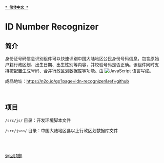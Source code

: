 [<kbd>**`* 简体中文 *`**</kbd>](https://github.com/francis-zhao/idn-recognizer#readme "读我")

# ID Number Recognizer

## 简介

身份证号码信息识别组件可以快速识别中国大陆地区公民身份号码信息，包含原始户籍行政区划、出生日期、出生性别等内容，并校验号码是否正确。该组件同时支持按配置生成号码、合并行政区划数据库等功能。由 ![JavaScript](https://img.shields.io/github/languages/top/francis-zhao/idn-recognizer?style=flat-square) 语言写成。

成品地址：https://n2o.io/go?page=idn-recognizer&ref=github

<br>

## 项目

`/src/js/` 目录：开发环境脚本文件

`/src/json/` 目录：中国大陆地区县以上行政区划数据库文件

<br>
<br>

[<kbd>返回顶部</kbd>](# "返回顶部")
